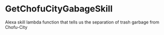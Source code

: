 # GetChofuCityGabageSkill
Alexa skill lambda function that tells us the separation of trash garbage from Chofu-City
